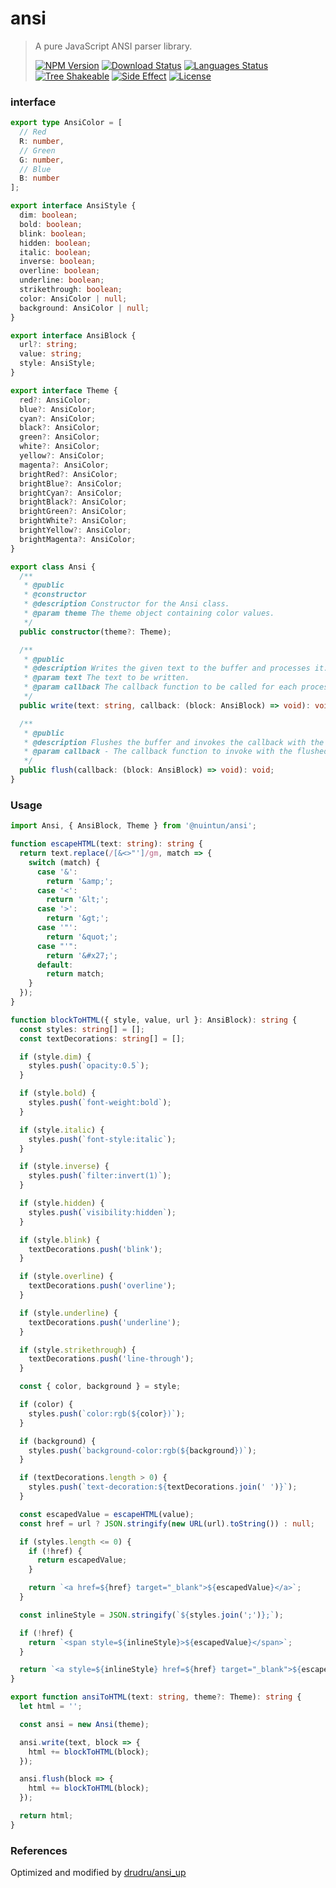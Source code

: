 # ansi

<!-- prettier-ignore -->
> A pure JavaScript ANSI parser library.
>
> [![NPM Version][npm-image]][npm-url]
> [![Download Status][download-image]][npm-url]
> [![Languages Status][languages-image]][github-url]
> [![Tree Shakeable][tree-shakeable-image]][bundle-phobia-url]
> [![Side Effect][side-effect-image]][bundle-phobia-url]
> [![License][license-image]][license-url]

### interface

```ts
export type AnsiColor = [
  // Red
  R: number,
  // Green
  G: number,
  // Blue
  B: number
];

export interface AnsiStyle {
  dim: boolean;
  bold: boolean;
  blink: boolean;
  hidden: boolean;
  italic: boolean;
  inverse: boolean;
  overline: boolean;
  underline: boolean;
  strikethrough: boolean;
  color: AnsiColor | null;
  background: AnsiColor | null;
}

export interface AnsiBlock {
  url?: string;
  value: string;
  style: AnsiStyle;
}

export interface Theme {
  red?: AnsiColor;
  blue?: AnsiColor;
  cyan?: AnsiColor;
  black?: AnsiColor;
  green?: AnsiColor;
  white?: AnsiColor;
  yellow?: AnsiColor;
  magenta?: AnsiColor;
  brightRed?: AnsiColor;
  brightBlue?: AnsiColor;
  brightCyan?: AnsiColor;
  brightBlack?: AnsiColor;
  brightGreen?: AnsiColor;
  brightWhite?: AnsiColor;
  brightYellow?: AnsiColor;
  brightMagenta?: AnsiColor;
}

export class Ansi {
  /**
   * @public
   * @constructor
   * @description Constructor for the Ansi class.
   * @param theme The theme object containing color values.
   */
  public constructor(theme?: Theme);

  /**
   * @public
   * @description Writes the given text to the buffer and processes it.
   * @param text The text to be written.
   * @param callback The callback function to be called for each processed AnsiBlock.
   */
  public write(text: string, callback: (block: AnsiBlock) => void): void;

  /**
   * @public
   * @description Flushes the buffer and invokes the callback with the flushed block.
   * @param callback - The callback function to invoke with the flushed block.
   */
  public flush(callback: (block: AnsiBlock) => void): void;
}
```

### Usage

```ts
import Ansi, { AnsiBlock, Theme } from '@nuintun/ansi';

function escapeHTML(text: string): string {
  return text.replace(/[&<>"']/gm, match => {
    switch (match) {
      case '&':
        return '&amp;';
      case '<':
        return '&lt;';
      case '>':
        return '&gt;';
      case '"':
        return '&quot;';
      case "'":
        return '&#x27;';
      default:
        return match;
    }
  });
}

function blockToHTML({ style, value, url }: AnsiBlock): string {
  const styles: string[] = [];
  const textDecorations: string[] = [];

  if (style.dim) {
    styles.push(`opacity:0.5`);
  }

  if (style.bold) {
    styles.push(`font-weight:bold`);
  }

  if (style.italic) {
    styles.push(`font-style:italic`);
  }

  if (style.inverse) {
    styles.push(`filter:invert(1)`);
  }

  if (style.hidden) {
    styles.push(`visibility:hidden`);
  }

  if (style.blink) {
    textDecorations.push('blink');
  }

  if (style.overline) {
    textDecorations.push('overline');
  }

  if (style.underline) {
    textDecorations.push('underline');
  }

  if (style.strikethrough) {
    textDecorations.push('line-through');
  }

  const { color, background } = style;

  if (color) {
    styles.push(`color:rgb(${color})`);
  }

  if (background) {
    styles.push(`background-color:rgb(${background})`);
  }

  if (textDecorations.length > 0) {
    styles.push(`text-decoration:${textDecorations.join(' ')}`);
  }

  const escapedValue = escapeHTML(value);
  const href = url ? JSON.stringify(new URL(url).toString()) : null;

  if (styles.length <= 0) {
    if (!href) {
      return escapedValue;
    }

    return `<a href=${href} target="_blank">${escapedValue}</a>`;
  }

  const inlineStyle = JSON.stringify(`${styles.join(';')};`);

  if (!href) {
    return `<span style=${inlineStyle}>${escapedValue}</span>`;
  }

  return `<a style=${inlineStyle} href=${href} target="_blank">${escapedValue}</a>`;
}

export function ansiToHTML(text: string, theme?: Theme): string {
  let html = '';

  const ansi = new Ansi(theme);

  ansi.write(text, block => {
    html += blockToHTML(block);
  });

  ansi.flush(block => {
    html += blockToHTML(block);
  });

  return html;
}
```

### References

Optimized and modified by [drudru/ansi_up](https://github.com/drudru/ansi_up)

[npm-image]: https://img.shields.io/npm/v/@nuintun/ansi?style=flat-square
[npm-url]: https://www.npmjs.org/package/@nuintun/ansi
[download-image]: https://img.shields.io/npm/dm/@nuintun/ansi?style=flat-square
[languages-image]: https://img.shields.io/github/languages/top/nuintun/ansi?style=flat-square
[github-url]: https://github.com/nuintun/ansi
[tree-shakeable-image]: https://img.shields.io/badge/tree--shakeable-true-brightgreen?style=flat-square
[side-effect-image]: https://img.shields.io/badge/side--effect-free-brightgreen?style=flat-square
[bundle-phobia-url]: https://bundlephobia.com/result?p=@nuintun/ansi
[license-image]: https://img.shields.io/github/license/nuintun/ansi?style=flat-square
[license-url]: https://github.com/nuintun/ansi/blob/master/LICENSE
